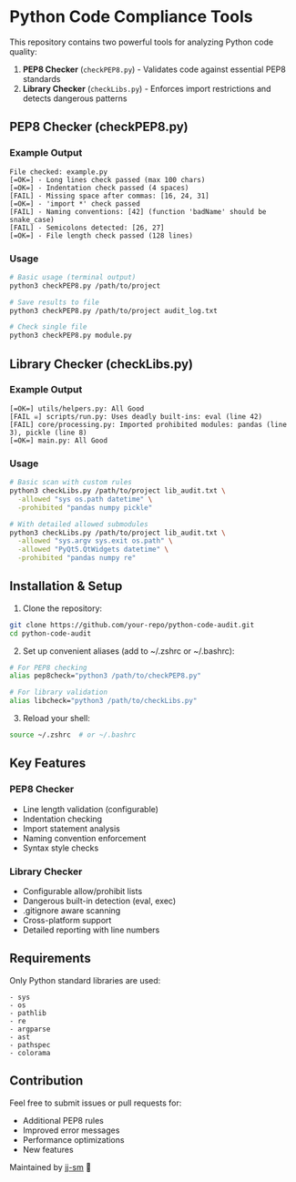 # Python Code Compliance Tools

This repository contains two powerful tools for analyzing Python code quality:

1. **PEP8 Checker** (`checkPEP8.py`) - Validates code against essential PEP8 standards
2. **Library Checker** (`checkLibs.py`) - Enforces import restrictions and detects dangerous patterns

## PEP8 Checker (checkPEP8.py)

### Example Output
```text
File checked: example.py
[=OK=] - Long lines check passed (max 100 chars)
[=OK=] - Indentation check passed (4 spaces)
[FAIL] - Missing space after commas: [16, 24, 31]
[=OK=] - 'import *' check passed
[FAIL] - Naming conventions: [42] (function 'badName' should be snake_case)
[FAIL] - Semicolons detected: [26, 27]
[=OK=] - File length check passed (128 lines)
```

### Usage
```bash
# Basic usage (terminal output)
python3 checkPEP8.py /path/to/project

# Save results to file
python3 checkPEP8.py /path/to/project audit_log.txt

# Check single file
python3 checkPEP8.py module.py
```

## Library Checker (checkLibs.py)

### Example Output
```text
[=OK=] utils/helpers.py: All Good
[FAIL ☠️] scripts/run.py: Uses deadly built-ins: eval (line 42)
[FAIL] core/processing.py: Imported prohibited modules: pandas (line 3), pickle (line 8)
[=OK=] main.py: All Good
```

### Usage
```bash
# Basic scan with custom rules
python3 checkLibs.py /path/to/project lib_audit.txt \
  -allowed "sys os.path datetime" \
  -prohibited "pandas numpy pickle"

# With detailed allowed submodules
python3 checkLibs.py /path/to/project lib_audit.txt \
  -allowed "sys.argv sys.exit os.path" \
  -allowed "PyQt5.QtWidgets datetime" \
  -prohibited "pandas numpy re"
```

## Installation & Setup

1. Clone the repository:
```bash
git clone https://github.com/your-repo/python-code-audit.git
cd python-code-audit
```

2. Set up convenient aliases (add to ~/.zshrc or ~/.bashrc):
```bash
# For PEP8 checking
alias pep8check="python3 /path/to/checkPEP8.py"

# For library validation
alias libcheck="python3 /path/to/checkLibs.py"
```

3. Reload your shell:
```bash
source ~/.zshrc  # or ~/.bashrc
```

## Key Features

### PEP8 Checker
- Line length validation (configurable)
- Indentation checking
- Import statement analysis
- Naming convention enforcement
- Syntax style checks

### Library Checker
- Configurable allow/prohibit lists
- Dangerous built-in detection (eval, exec)
- .gitignore aware scanning
- Cross-platform support
- Detailed reporting with line numbers

## Requirements
Only Python standard libraries are used:
```
- sys
- os
- pathlib
- re
- argparse
- ast
- pathspec
- colorama
```

## Contribution

Feel free to submit issues or pull requests for:
- Additional PEP8 rules
- Improved error messages
- Performance optimizations
- New features

Maintained by [jj-sm](https://github.com/jj-sm/) 🐍

